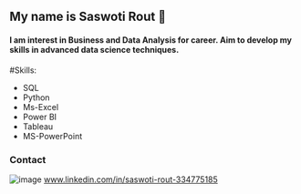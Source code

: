 ## My name is Saswoti Rout 👋

#### I am interest in Business and Data Analysis for career. Aim to develop my skills in advanced data science techniques.


#Skills:

* SQL
* Python
* Ms-Excel
* Power BI
* Tableau
* MS-PowerPoint


### Contact
![image](https://user-images.githubusercontent.com/128281246/226629107-4c73b4a4-92d8-4783-9f61-7ecac11aab8f.png)  www.linkedin.com/in/saswoti-rout-334775185



